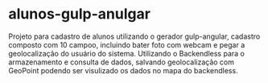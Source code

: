 # alunos-gulp-anulgar
Projeto para cadastro de alunos utilizando o gerador gulp-angular, cadastro composto com 10 campoo, incluindo bater foto com webcam e pegar a geolocalização do usuário do sistema. Utilizando o Backendless para o armazenamento e consulta de dados, salvando geolocalização com GeoPoint podendo ser visulizado os dados no mapa do backendless.
